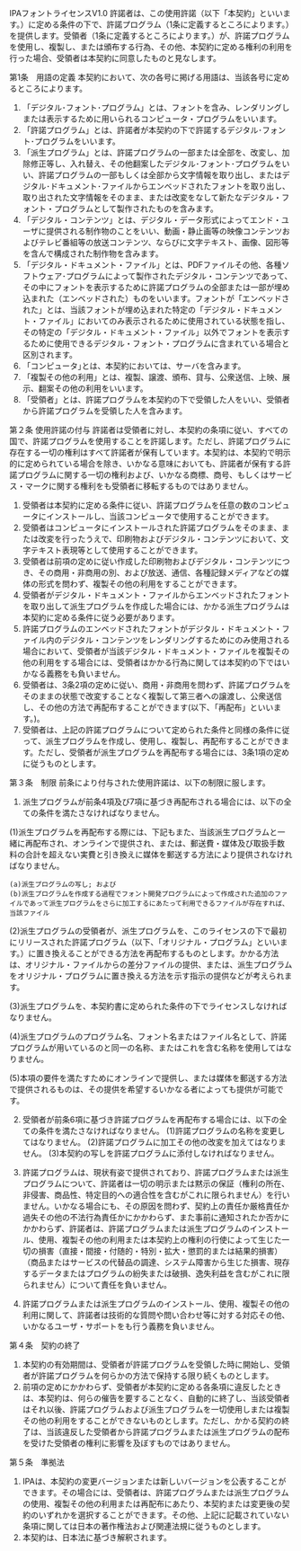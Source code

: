 IPAフォントライセンスV1.0
許諾者は、この使用許諾（以下「本契約」といいます。）に定める条件の下で、許諾プログラム（1条に定義するところによります。）を提供します。受領者（1条に定義するところによります。）が、許諾プログラムを使用し、複製し、または頒布する行為、その他、本契約に定める権利の利用を行った場合、受領者は本契約に同意したものと見なします。

第1条　用語の定義
本契約において、次の各号に掲げる用語は、当該各号に定めるところによります。

1. 「デジタル･フォント･プログラム」とは、フォントを含み、レンダリングしまたは表示するために用いられるコンピュータ・プログラムをいいます。
2. 「許諾プログラム」とは、許諾者が本契約の下で許諾するデジタル･フォント･プログラムをいいます。
3. 「派生プログラム」とは、許諾プログラムの一部または全部を、改変し、加除修正等し、入れ替え、その他翻案したデジタル･フォント･プログラムをいい、許諾プログラムの一部もしくは全部から文字情報を取り出し、またはデジタル･ドキュメント･ファイルからエンベッドされたフォントを取り出し、取り出された文字情報をそのまま、または改変をなして新たなデジタル・フォント・プログラムとして製作されたものを含みます。
4. 「デジタル・コンテンツ」とは、デジタル・データ形式によってエンド・ユーザに提供される制作物のことをいい、動画・静止画等の映像コンテンツおよびテレビ番組等の放送コンテンツ、ならびに文字テキスト、画像、図形等を含んで構成された制作物を含みます。
5. 「デジタル・ドキュメント・ファイル」とは、PDFファイルその他、各種ソフトウェア･プログラムによって製作されたデジタル・コンテンツであって、その中にフォントを表示するために許諾プログラムの全部または一部が埋め込まれた（エンベッドされた）ものをいいます。フォントが「エンベッドされた」とは、当該フォントが埋め込まれた特定の「デジタル・ドキュメント・ファイル」においてのみ表示されるために使用されている状態を指し、その特定の「デジタル・ドキュメント・ファイル」以外でフォントを表示するために使用できるデジタル・フォント・プログラムに含まれている場合と区別されます。
6. 「コンピュータ｣とは、本契約においては、サーバを含みます。
7. 「複製その他の利用」とは、複製、譲渡、頒布、貸与、公衆送信、上映、展示、翻案その他の利用をいいます。
8. 「受領者」とは、許諾プログラムを本契約の下で受領した人をいい、受領者から許諾プログラムを受領した人を含みます。

第２条 使用許諾の付与
許諾者は受領者に対し、本契約の条項に従い、すべての国で、許諾プログラムを使用することを許諾します。ただし、許諾プログラムに存在する一切の権利はすべて許諾者が保有しています。本契約は、本契約で明示的に定められている場合を除き、いかなる意味においても、許諾者が保有する許諾プログラムに関する一切の権利および、いかなる商標、商号、もしくはサービス・マークに関する権利をも受領者に移転するものではありません。

1. 受領者は本契約に定める条件に従い、許諾プログラムを任意の数のコンピュータにインストールし、当該コンピュータで使用することができます。
2. 受領者はコンピュータにインストールされた許諾プログラムをそのまま、または改変を行ったうえで、印刷物およびデジタル・コンテンツにおいて、文字テキスト表現等として使用することができます。
3. 受領者は前項の定めに従い作成した印刷物およびデジタル・コンテンツにつき、その商用・非商用の別、および放送、通信、各種記録メディアなどの媒体の形式を問わず、複製その他の利用をすることができます。
4. 受領者がデジタル・ドキュメント・ファイルからエンベッドされたフォントを取り出して派生プログラムを作成した場合には、かかる派生プログラムは本契約に定める条件に従う必要があります。
5. 許諾プログラムのエンベッドされたフォントがデジタル・ドキュメント・ファイル内のデジタル・コンテンツをレンダリングするためにのみ使用される場合において、受領者が当該デジタル・ドキュメント・ファイルを複製その他の利用をする場合には、受領者はかかる行為に関しては本契約の下ではいかなる義務をも負いません。
6. 受領者は、3条2項の定めに従い、商用・非商用を問わず、許諾プログラムをそのままの状態で改変することなく複製して第三者への譲渡し、公衆送信し、その他の方法で再配布することができます(以下、「再配布」といいます。)。
7. 受領者は、上記の許諾プログラムについて定められた条件と同様の条件に従って、派生プログラムを作成し、使用し、複製し、再配布することができます。ただし、受領者が派生プログラムを再配布する場合には、3条1項の定めに従うものとします。

第３条　制限
前条により付与された使用許諾は、以下の制限に服します。

1. 派生プログラムが前条4項及び7項に基づき再配布される場合には、以下の全ての条件を満たさなければなりません。

(1)派生プログラムを再配布する際には、下記もまた、当該派生プログラムと一緒に再配布され、オンラインで提供され、または、郵送費・媒体及び取扱手数料の合計を超えない実費と引き換えに媒体を郵送する方法により提供されなければなりません。

	(a)派生プログラムの写し; および
	(b)派生プログラムを作成する過程でフォント開発プログラムによって作成された追加のファイルであって派生プログラムをさらに加工するにあたって利用できるファイルが存在すれば、当該ファイル

(2)派生プログラムの受領者が、派生プログラムを、このライセンスの下で最初にリリースされた許諾プログラム（以下、「オリジナル・プログラム」といいます。）に置き換えることができる方法を再配布するものとします。かかる方法は、オリジナル・ファイルからの差分ファイルの提供、または、派生プログラムをオリジナル・プログラムに置き換える方法を示す指示の提供などが考えられます。

(3)派生プログラムを、本契約書に定められた条件の下でライセンスしなければなりません。

(4)派生プログラムのプログラム名、フォント名またはファイル名として、許諾プログラムが用いているのと同一の名称、またはこれを含む名称を使用してはなりません。

(5)本項の要件を満たすためにオンラインで提供し、または媒体を郵送する方法で提供されるものは、その提供を希望するいかなる者によっても提供が可能です。

2. 受領者が前条6項に基づき許諾プログラムを再配布する場合には、以下の全ての条件を満たさなければなりません。
(1)許諾プログラムの名称を変更してはなりません。
(2)許諾プログラムに加工その他の改変を加えてはなりません。
(3)本契約の写しを許諾プログラムに添付しなければなりません。

3. 許諾プログラムは、現状有姿で提供されており、許諾プログラムまたは派生プログラムについて、許諾者は一切の明示または黙示の保証（権利の所在、非侵害、商品性、特定目的への適合性を含むがこれに限られません）を行いません。いかなる場合にも、その原因を問わず、契約上の責任か厳格責任か過失その他の不法行為責任かにかかわらず、また事前に通知されたか否かにかかわらず、許諾者は、許諾プログラムまたは派生プログラムのインストール、使用、複製その他の利用または本契約上の権利の行使によって生じた一切の損害（直接・間接・付随的・特別・拡大・懲罰的または結果的損害）（商品またはサービスの代替品の調達、システム障害から生じた損害、現存するデータまたはプログラムの紛失または破損、逸失利益を含むがこれに限られません）について責任を負いません。
4. 許諾プログラムまたは派生プログラムのインストール、使用、複製その他の利用に関して、許諾者は技術的な質問や問い合わせ等に対する対応その他、いかなるユーザ・サポートをも行う義務を負いません。

第４条　契約の終了
1. 本契約の有効期間は、受領者が許諾プログラムを受領した時に開始し、受領者が許諾プログラムを何らかの方法で保持する限り続くものとします。
2. 前項の定めにかかわらず、受領者が本契約に定める各条項に違反したときは、本契約は、何らの催告を要することなく、自動的に終了し、当該受領者はそれ以後、許諾プログラムおよび派生プログラムを一切使用しまたは複製その他の利用をすることができないものとします。ただし、かかる契約の終了は、当該違反した受領者から許諾プログラムまたは派生プログラムの配布を受けた受領者の権利に影響を及ぼすものではありません。

第５条　準拠法
1. IPAは、本契約の変更バージョンまたは新しいバージョンを公表することができます。その場合には、受領者は、許諾プログラムまたは派生プログラムの使用、複製その他の利用または再配布にあたり、本契約または変更後の契約のいずれかを選択することができます。その他、上記に記載されていない条項に関しては日本の著作権法および関連法規に従うものとします。
2. 本契約は、日本法に基づき解釈されます。
